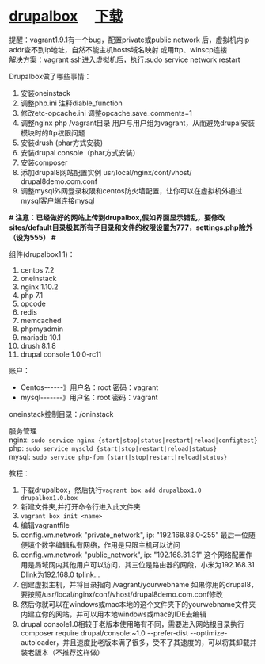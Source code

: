 # [drupalbox](http://www.drupalbox.org) 　[下载](https://pan.baidu.com/s/1hsfYFvI#list/path=%2F)

提醒：vagrant1.9.1有一个bug，配置private或public network 后，虚拟机内ip addr查不到ip地址，自然不能主机hosts域名映射	或用ftp、winscp连接  
解决方案：vagrant ssh进入虚拟机后，执行:sudo service network restart

Drupalbox做了哪些事情：  
1. 安装oneinstack  
2. 调整php.ini 注释diable_function  
3. 修改etc-opcache.ini 调整opcache.save_comments=1  
4. 调整nginx php /vagrant目录 用户与用户组为vagrant，从而避免drupal安装模块时的ftp权限问题 
5. 安装drush (phar方式安装)  
6. 安装drupal console（phar方式安装）  
7. 安装composer  
8. 添加drupal8网站配置实例 usr/local/nginx/conf/vhost/  drupal8demo.com.conf  
9. 调整mysql外网登录权限和centos防火墙配置，让你可以在虚拟机外通过mysql客户端连接mysql 

**# 注意：已经做好的网站上传到drupalbox,假如界面显示错乱，要修改sites/default目录极其所有子目录和文件的权限设置为777，settings.php除外（设为555） #**



组件(drupalbox1.1)：  
1. centos 7.2  
2. oneinstack  
3. nginx 1.10.2  
4. php 7.1  
5. opcode  
6. redis  
7. memcached  
8. phpmyadmin  
9. mariadb 10.1  
10. drush 8.1.8  
11. drupal console 1.0.0-rc11 





账户：  
- Centos------》用户名：root 密码：vagrant  
- mysql-------》用户名：root 密码：vagrant  

oneinstack控制目录：/oninstack  

服务管理  
nginx: `sudo service nginx {start|stop|status|restart|reload|configtest}`  
php:   `sudo service mysqld {start|stop|restart|reload|status}`  
mysql: `sudo service php-fpm {start|stop|restart|reload|status}`  

教程： 


1.  下载drupalbox，然后执行`vagrant box add drupalbox1.0 drupalbox1.0.box`
2.  新建文件夹,并打开命令行进入此文件夹
3.  `vagrant box init <name>`
4.  编辑vagrantfile
5.  config.vm.network "private_network", ip: "192.168.88.0-255" 最后一位随便填个数字编辑私有网络，作用是只限主机可以访问   
6.  config.vm.network "public_network", ip: "192.168.31.31" 这个网络配置作用是局域网内其他用户可以访问，其三位是路由器的网段，小米为192.168.31 Dlink为192.168.0 tplink...
7.  创建虚拟主机，并将目录指向 /vagrant/yourwebname 如果你用的drupal8，要按照/usr/local/nginx/conf/vhost/drupal8demo.com.conf修改
8.  然后你就可以在windows或mac本地的这个文件夹下的yourwebname文件夹内建立你的网站，并可以用本地windows或mac的IDE去编辑
9.  drupal console1.0相较于老版本使用略有不同，需要进入网站根目录执行composer require drupal/console:~1.0 --prefer-dist --optimize-autoloader，并且速度比老版本满了很多，受不了其速度的，可以将其卸载并装老版本（不推荐这样做）


